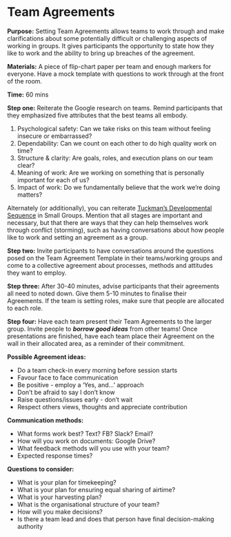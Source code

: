 # Team Agreements

**Purpose:** Setting Team Agreements allows teams to work through and make clarifications about some potentially difficult or challenging aspects of working in groups. It gives participants the opportunity to state how they like to work and the ability to bring up breaches of the agreement.

**Materials:** A piece of flip-chart paper per team and enough markers for everyone. Have a mock template with questions to work through at the front of the room.

**Time:** 60 mins

**Step one:** Reiterate the Google research on teams. Remind participants that they emphasized five attributes that the best teams all embody.

1. Psychological safety: Can we take risks on this team without feeling insecure or embarrassed?
2. Dependability: Can we count on each other to do high quality work on time?
3. Structure & clarity: Are goals, roles, and execution plans on our team clear?
4. Meaning of work: Are we working on something that is personally important for each of us?
5. Impact of work: Do we fundamentally believe that the work we’re doing matters?

Alternately \(or additionally\), you can reiterate [Tuckman’s Developmental Sequence](https://en.wikipedia.org/wiki/Tuckman's_stages_of_group_development) in Small Groups. Mention that all stages are important and necessary, but that there are ways that they can help themselves work through conflict \(storming\), such as having conversations about how people like to work and setting an agreement as a group.

**Step two:** Invite participants to have conversations around the questions posed on the Team Agreement Template in their teams/working groups and come to a collective agreement about processes, methods and attitudes they want to employ.

**Step three:** After 30-40 minutes, advise participants that their agreements all need to noted down. Give them 5-10 minutes to finalise their Agreements. If the team is setting roles, make sure that people are allocated to each role.

**Step four:** Have each team present their Team Agreements to the larger group. Invite people to _**borrow good ideas**_ from other teams! Once presentations are finished, have each team place their Agreement on the wall in their allocated area, as a reminder of their commitment.

**Possible Agreement ideas:**

* Do a team check-in every morning before session starts
* Favour face to face communication
* Be positive - employ a ‘Yes, and…’ approach
* Don’t be afraid to say I don’t know
* Raise questions/issues early - don’t wait
* Respect others views, thoughts and appreciate contribution

**Communication methods:**

* What forms work best? Text? FB? Slack? Email?
* How will you work on documents: Google Drive?
* What feedback methods will you use with your team?
* Expected response times?

**Questions to consider:**

* What is your plan for timekeeping?
* What is your plan for ensuring equal sharing of airtime?
* What is your harvesting plan?
* What is the organisational structure of your team?
* How will you make decisions?
* Is there a team lead and does that person have final decision-making authority

